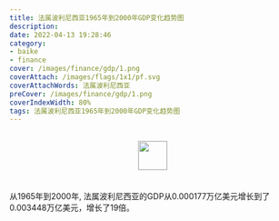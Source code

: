 ```yaml
---
title: 法属波利尼西亚1965年到2000年GDP变化趋势图
description: 
date: 2022-04-13 19:28:46
category:
- baike
- finance
cover: /images/finance/gdp/1.png
coverAttach: /images/flags/1x1/pf.svg
coverAttachWords: 法属波利尼西亚
preCover: /images/finance/gdp/1.png
coverIndexWidth: 80%
tags: 法属波利尼西亚1965年到2000年GDP变化趋势图
---
```




<script src="/assets/js/charts/chart.js"></script>

<div style="text-align: center; margin: 30px 0; ">
    <img src="/images/flags/1x1/pf.svg" style="width: 50px; border: 1px solid #cccccc; ">
</div>

<div style="width: 98%; margin: 0 0 35px 0; ">
    <canvas id="myChart"></canvas>
</div>

<div>
<p class="paragraph">从1965年到2000年, 法属波利尼西亚的GDP从0.000177万亿美元增长到了0.003448万亿美元，增长了19倍。</p>
</div>

<script>

    const dataGdp = {
        labels: [1965, 1966, 1967, 1968, 1969, 1970, 1971, 1972, 1973, 1974, 1975, 1976, 1977, 1978, 1979, 1980, 1981, 1982, 1983, 1984, 1985, 1986, 1987, 1988, 1989, 1990, 1991, 1992, 1993, 1994, 1995, 1996, 1997, 1998, 1999, 2000],
        datasets: [{
            label: '(万亿美元)  •  即刻编程  •  cn.hongkezhang.com',
            backgroundColor: 'rgb(0 0 128)',
            borderColor: 'rgb(0 0 128)',
            data: [0.000177, 0.000216, 0.000221, 0.000260, 0.000243, 0.000254, 0.000297, 0.000326, 0.000431, 0.000555, 0.000690, 0.000732, 0.000793, 0.001006, 0.001215, 0.001362, 0.001280, 0.001286, 0.001336, 0.001379, 0.001507, 0.002302, 0.002543, 0.002687, 0.002636, 0.003181, 0.003267, 0.003558, 0.003695, 0.003522, 0.003982, 0.003955, 0.003567, 0.003775, 0.003797, 0.003448],
            barPercentage: 0.3
        }]
    };

    const config = {
        type: 'line',
        data: dataGdp,
        options: {
            series: [
                {
                    barWidth: '20%'
                }
            ]
        }
    };

    const myChart = new Chart(
        document.getElementById('myChart'),
        config
    );
</script>
